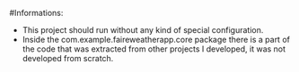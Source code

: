 #Informations:
 - This project should run without any kind of special configuration.
 - Inside the com.example.faireweatherapp.core package there is a part of the code that was extracted from other projects I developed, it was not developed from scratch.